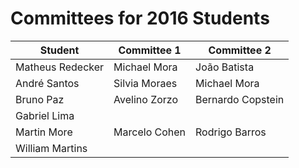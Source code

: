 # Committees for 2016 Students

| Student | Committee 1 | Committee 2 |
| -------- | ------ | ----- |
| Matheus Redecker | Michael Mora | João Batista |
| André Santos | Silvia Moraes  | Michael Mora       |
| Bruno Paz  | Avelino Zorzo | Bernardo Copstein   | 
| Gabriel Lima |   |    |
| Martin More | Marcelo Cohen | Rodrigo Barros | 
| William Martins |   |    |

